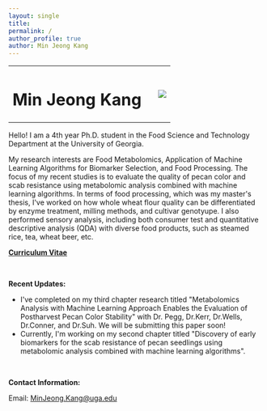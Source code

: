 ```yaml
---
layout: single
title:
permalink: /
author_profile: true
author: Min Jeong Kang
---
```


<table style="width: 100%;">
  <tr>
	<td style="width: 90%; border-bottom:0px;"><h1>Min Jeong Kang</h1></td>
	<td style="width: 10%; border-bottom:0px;"><img src="assets/images/uga-logo.png"/></td>
  </tr>
</table>

Hello! I am a 4th year Ph.D. student in the Food Science and Technology Department at the University of Georgia.

My research interests are Food Metabolomics, Application of Machine Learning Algorithms for Biomarker Selection, and Food Processing. The focus of my recent studies is to evaluate the quality of pecan color and scab resistance using metabolomic analysis combined with machine learning algorithms. In terms of food processing, which was my master's thesis, I've worked on how whole wheat flour quality can be differentiated by enzyme treatment, milling methods, and cultivar genotyupe. I also performed sensory analysis, including both consumer test and quantitative descriptive analysis (QDA) with diverse food products, such as steamed rice, tea, wheat beer, etc.

**<a href="files/CV_minjeong_kang.pdf">Curriculum Vitae</a>**

<br>

**Recent Updates:**

* I've completed on my third chapter research titled "Metabolomics Analysis with Machine Learning Approach Enables the Evaluation of Postharvest Pecan Color Stability" with Dr. Pegg, Dr.Kerr, Dr.Wells, Dr.Conner, and Dr.Suh. We will be submitting this paper soon!
* Currently, I'm working on my second chapter titled "Discovery of early biomarkers for the scab resistance of pecan seedlings using metabolomic analysis combined with machine learning algorithms".

<br>

**Contact Information:**

Email: MinJeong.Kang@uga.edu
